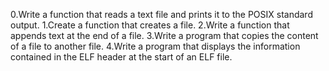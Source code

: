 0.Write a function that reads a text file and prints it to the POSIX standard output.
1.Create a function that creates a file.
2.Write a function that appends text at the end of a file.
3.Write a program that copies the content of a file to another file.
4.Write a program that displays the information contained in the ELF header at the start of an ELF file.
